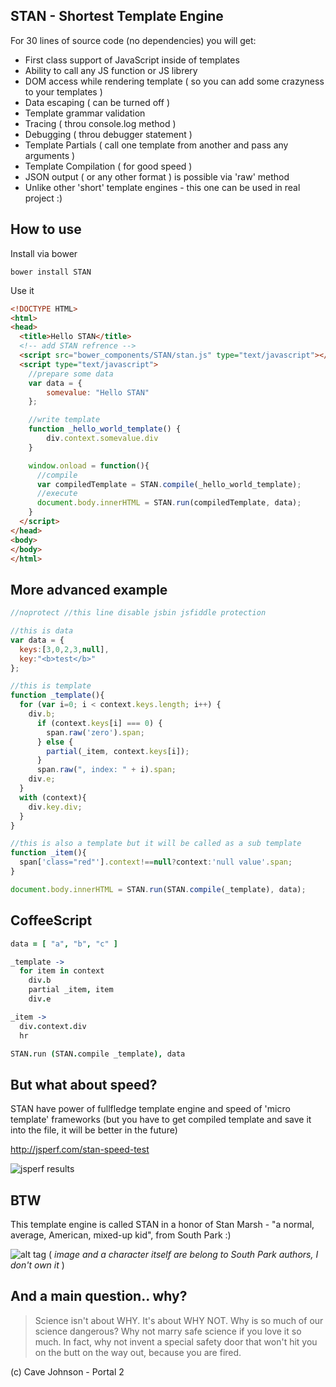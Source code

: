 STAN - Shortest Template Engine
----
For 30 lines of source code (no dependencies) you will get:
- First class support of JavaScript inside of templates
- Ability to call any JS function or JS librery
- DOM access while rendering template ( so you can add some crazyness to your templates )
- Data escaping ( can be turned off )
- Template grammar validation
- Tracing ( throu console.log method )
- Debugging ( throu debugger statement )
- Template Partials ( call one template from another and pass any arguments )
- Template Compilation ( for good speed )
- JSON output ( or any other format ) is possible via 'raw' method
- Unlike other 'short' template engines - this one can be used in real project :)

How to use
----
Install via bower
```
bower install STAN
```
Use it
```html
<!DOCTYPE HTML>
<html>
<head>
  <title>Hello STAN</title>
  <!-- add STAN refrence -->
  <script src="bower_components/STAN/stan.js" type="text/javascript"></script>
  <script type="text/javascript">
    //prepare some data
    var data = {
        somevalue: "Hello STAN"
    };

    //write template
    function _hello_world_template() {
        div.context.somevalue.div
    }

    window.onload = function(){
      //compile
      var compiledTemplate = STAN.compile(_hello_world_template);
      //execute
      document.body.innerHTML = STAN.run(compiledTemplate, data);
    }
  </script>
</head>
<body>
</body>
</html>
```

More advanced example
----

```javascript
//noprotect //this line disable jsbin jsfiddle protection

//this is data
var data = {
  keys:[3,0,2,3,null],
  key:"<b>test</b>"
};

//this is template
function _template(){
  for (var i=0; i < context.keys.length; i++) {
    div.b;
      if (context.keys[i] === 0) {
        span.raw('zero').span;
      } else {
        partial(_item, context.keys[i]);
      }
      span.raw(", index: " + i).span;
    div.e;
  }
  with (context){
    div.key.div;
  }
}

//this is also a template but it will be called as a sub template
function _item(){
  span['class="red"'].context!==null?context:'null value'.span;
}

document.body.innerHTML = STAN.run(STAN.compile(_template), data);
```

CoffeeScript
----
```coffee
data = [ "a", "b", "c" ]

_template ->
  for item in context
    div.b
    partial _item, item
    div.e

_item -> 
  div.context.div
  hr

STAN.run (STAN.compile _template), data
```

But what about speed?
----
STAN have power of fullfledge template engine and speed of 'micro template' frameworks
(but you have to get compiled template and save it into the file, it will be better in the future)

http://jsperf.com/stan-speed-test

![jsperf results](https://downloader.disk.yandex.ru/preview/1037aa831b7be7d904fcaed97e30debf/mpfs/quPX148IhDBpXzVK80z8s3dYgp3V58dGHTyJt5C07s9Cgfjw7OHLVRrTO7rFWEoksHJioK5bqmd5kAOem3og_g%3D%3D?uid=0&filename=stanspeedtestjsPerfpng&disposition=inline&hash=&limit=0&content_type=image%2Fpng&size=XXL&crop=0)


BTW
----
This template engine is called STAN in a honor of Stan Marsh - "a normal, average, American, mixed-up kid", from South Park :)

![alt tag](http://upload.wikimedia.org/wikipedia/en/a/a7/StanMarsh.png)
( *image and a character itself are belong to South Park authors, I don't own it* )

And a main question.. why?
----
> Science isn't about WHY. It's about WHY NOT. Why is so much of our science dangerous? Why not marry safe science if you love it so much. In fact, why not invent a special safety door that won't hit you on the butt on the way out, because you are fired.

(c) Cave Johnson - Portal 2
